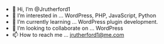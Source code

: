- 👋 Hi, I’m @Jrutherford1
- 👀 I’m interested in ... WordPress, PHP, JavaScript, Python
- 🌱 I’m currently learning ... WordPress plugin development.
- 💞️ I’m looking to collaborate on ... WordPress
- 📫 How to reach me ... jrutherford1@me.com

<!---
Jrutherford1/Jrutherford1 is a ✨ special ✨ repository because its `README.md` (this file) appears on your GitHub profile.
You can click the Preview link to take a look at your changes.
--->
